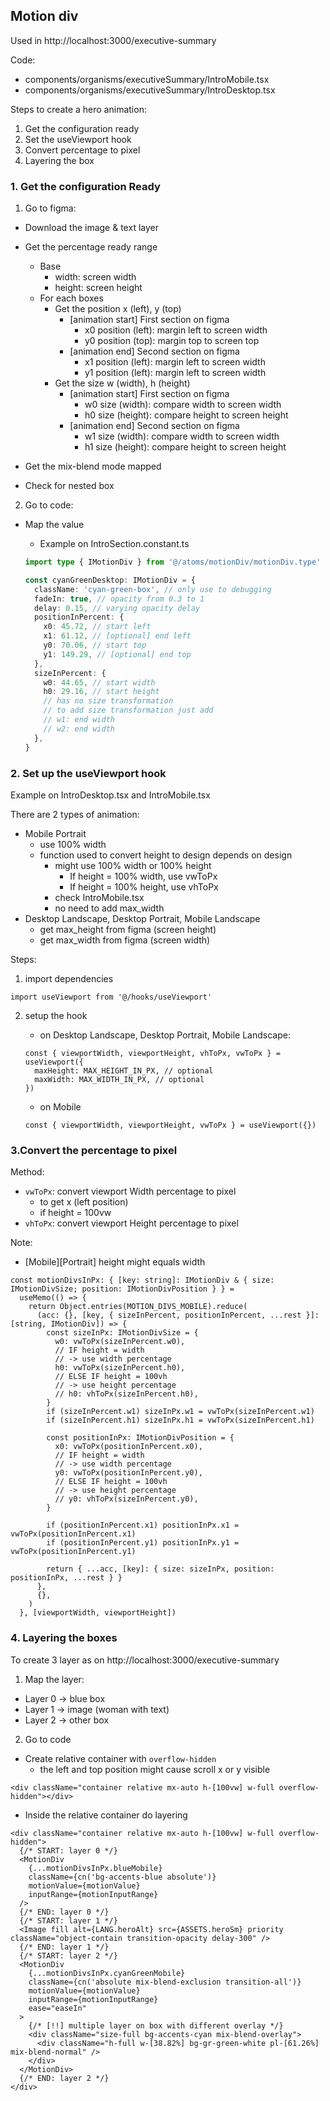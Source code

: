 ## Motion div

Used in http://localhost:3000/executive-summary

Code:

- components/organisms/executiveSummary/IntroMobile.tsx
- components/organisms/executiveSummary/IntroDesktop.tsx

Steps to create a hero animation:

1. Get the configuration ready
2. Set the useViewport hook
3. Convert percentage to pixel
4. Layering the box

### 1. Get the configuration Ready

1. Go to figma:

- Download the image & text layer
- Get the percentage ready range

  - Base
    - width: screen width
    - height: screen height
  - For each boxes
    - Get the position x (left), y (top)
      - [animation start] First section on figma
        - x0 position (left): margin left to screen width
        - y0 position (top): margin top to screen top
      - [animation end] Second section on figma
        - x1 position (left): margin left to screen width
        - y1 position (left): margin left to screen width
    - Get the size w (width), h (height)
      - [animation start] First section on figma
        - w0 size (width): compare width to screen width
        - h0 size (height): compare height to screen height
      - [animation end] Second section on figma
        - w1 size (width): compare width to screen width
        - h1 size (height): compare height to screen height

- Get the mix-blend mode mapped
- Check for nested box

2. Go to code:

- Map the value

  - Example on IntroSection.constant.ts

  ```ts
  import type { IMotionDiv } from '@/atoms/motionDiv/motionDiv.type'

  const cyanGreenDesktop: IMotionDiv = {
    className: 'cyan-green-box', // only use to debugging
    fadeIn: true, // opacity from 0.3 to 1
    delay: 0.15, // varying opacity delay
    positionInPercent: {
      x0: 45.72, // start left
      x1: 61.12, // [optional] end left
      y0: 70.06, // start top
      y1: 149.29, // [optional] end top
    },
    sizeInPercent: {
      w0: 44.65, // start width
      h0: 29.16, // start height
      // has no size transformation
      // to add size transformation just add
      // w1: end width
      // w2: end width
    },
  }
  ```

### 2. Set up the useViewport hook

Example on IntroDesktop.tsx and IntroMobile.tsx

There are 2 types of animation:

- Mobile Portrait
  - use 100% width
  - function used to convert height to design depends on design
    - might use 100% width or 100% height
      - If height = 100% width, use vwToPx
      - If height = 100% height, use vhToPx
    - check IntroMobile.tsx
    - no need to add max_width
- Desktop Landscape, Desktop Portrait, Mobile Landscape
  - get max_height from figma (screen height)
  - get max_width from figma (screen width)

Steps:

1. import dependencies

```tsx
import useViewport from '@/hooks/useViewport'
```

2. setup the hook

   - on Desktop Landscape, Desktop Portrait, Mobile Landscape:

   ```tsx
   const { viewportWidth, viewportHeight, vhToPx, vwToPx } = useViewport({
     maxHeight: MAX_HEIGHT_IN_PX, // optional
     maxWidth: MAX_WIDTH_IN_PX, // optional
   })
   ```

   - on Mobile

   ```tsx
   const { viewportWidth, viewportHeight, vwToPx } = useViewport({})
   ```

### 3.Convert the percentage to pixel

Method:

- `vwToPx`: convert viewport Width percentage to pixel
  - to get x (left position)
  - if height = 100vw
- `vhToPx`: convert viewport Height percentage to pixel

Note:

- [Mobile][Portrait] height might equals width

```tsx
const motionDivsInPx: { [key: string]: IMotionDiv & { size: IMotionDivSize; position: IMotionDivPosition } } =
  useMemo(() => {
    return Object.entries(MOTION_DIVS_MOBILE).reduce(
      (acc: {}, [key, { sizeInPercent, positionInPercent, ...rest }]: [string, IMotionDiv]) => {
        const sizeInPx: IMotionDivSize = {
          w0: vwToPx(sizeInPercent.w0),
          // IF height = width
          // -> use width percentage
          h0: vwToPx(sizeInPercent.h0),
          // ELSE IF height = 100vh
          // -> use height percentage
          // h0: vhToPx(sizeInPercent.h0),
        }
        if (sizeInPercent.w1) sizeInPx.w1 = vwToPx(sizeInPercent.w1)
        if (sizeInPercent.h1) sizeInPx.h1 = vwToPx(sizeInPercent.h1)

        const positionInPx: IMotionDivPosition = {
          x0: vwToPx(positionInPercent.x0),
          // IF height = width
          // -> use width percentage
          y0: vwToPx(positionInPercent.y0),
          // ELSE IF height = 100vh
          // -> use height percentage
          // y0: vhToPx(sizeInPercent.y0),
        }

        if (positionInPercent.x1) positionInPx.x1 = vwToPx(positionInPercent.x1)
        if (positionInPercent.y1) positionInPx.y1 = vwToPx(positionInPercent.y1)

        return { ...acc, [key]: { size: sizeInPx, position: positionInPx, ...rest } }
      },
      {},
    )
  }, [viewportWidth, viewportHeight])
```

### 4. Layering the boxes

To create 3 layer as on http://localhost:3000/executive-summary

1. Map the layer:

- Layer 0 -> blue box
- Layer 1 -> image (woman with text)
- Layer 2 -> other box

2. Go to code

- Create relative container with `overflow-hidden`
  - the left and top position might cause scroll x or y visible

```tsx
<div className="container relative mx-auto h-[100vw] w-full overflow-hidden"></div>
```

- Inside the relative container do layering

```tsx
<div className="container relative mx-auto h-[100vw] w-full overflow-hidden">
  {/* START: layer 0 */}
  <MotionDiv
    {...motionDivsInPx.blueMobile}
    className={cn('bg-accents-blue absolute')}
    motionValue={motionValue}
    inputRange={motionInputRange}
  />
  {/* END: layer 0 */}
  {/* START: layer 1 */}
  <Image fill alt={LANG.heroAlt} src={ASSETS.heroSm} priority className="object-contain transition-opacity delay-300" />
  {/* END: layer 1 */}
  {/* START: layer 2 */}
  <MotionDiv
    {...motionDivsInPx.cyanGreenMobile}
    className={cn('absolute mix-blend-exclusion transition-all')}
    motionValue={motionValue}
    inputRange={motionInputRange}
    ease="easeIn"
  >
    {/* [!!] multiple layer on box with different overlay */}
    <div className="size-full bg-accents-cyan mix-blend-overlay">
      <div className="h-full w-[38.82%] bg-gr-green-white pl-[61.26%] mix-blend-normal" />
    </div>
  </MotionDiv>
  {/* END: layer 2 */}
</div>
```
